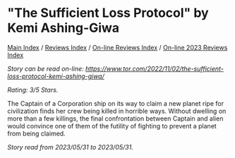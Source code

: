 # "The Sufficient Loss Protocol" by Kemi Ashing-Giwa

[Main Index](../../../README.md) / [Reviews Index](../../README.md) / [On-line Reviews Index](../README.md) / [On-line 2023 Reviews Index](README.md)

*Story can be read on-line: <https://www.tor.com/2022/11/02/the-sufficient-loss-protocol-kemi-ashing-giwa/>*

*Rating: 3/5 Stars.*

The Captain of a Corporation ship on its way to claim a new planet ripe for civilization finds her crew being killed in horrible ways. Without dwelling on more than a few killings, the final confrontation between Captain and alien would convince one of them of the futility of fighting to prevent a planet from being claimed.

*Story read from 2023/05/31 to 2023/05/31.*
